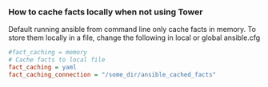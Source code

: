 ### How to cache facts locally when not using Tower

Default running ansible from command line only cache facts in memory. 
To store them locally in a file, change the following in local or global 
ansible.cfg

```ini
#fact_caching = memory
# Cache facts to local file 
fact_caching = yaml
fact_caching_connection = "/some_dir/ansible_cached_facts"
```
